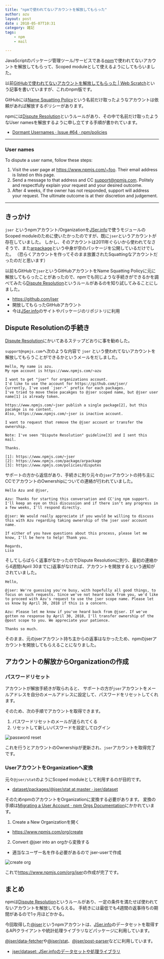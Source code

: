 ```yaml
---
title: "npmで使われてないアカウントを解放してもらった"
author: azu
layout: post
date : 2018-05-07T10:31
category: 雑記
tags:
    - npm
    - mail

---
```


JavaScriptのパッケージ管理ツール/サービスである[npm](https://www.npmjs.com/)で使われてないアカウントを解放してもらって、Scoped moduleとして使えるようにしてもらいました。

以前[GitHubで使われてないアカウントを解放してもらった | Web Scratch](https://efcl.info/2014/07/18/take-github-account/)という記事を書いていますが、これのnpm版です。

GitHubには[Name Squatting Policy](https://help.github.com/articles/name-squatting-policy/)という名前だけ取ったようなアカウントは依頼があれば解放するポリシーがあります。

npmには[Dispute Resolution](https://www.npmjs.com/policies/disputes)というルールがあり、その中で名前だけ取ったようなUser namesを解放するように申し立てする手順が書かれています。

- [Dormant Usernames · Issue #64 · npm/policies](https://github.com/npm/policies/issues/64)

----


### User names

To dispute a user name, follow these steps:

1. Visit the user page at <https://www.npmjs.com/~foo>. Their email address is listed on this page.
2. Send a message to that address and CC <support@npmjs.com>. Politely and respectfully explain your request and your desired outcome.
3. After 4 weeks, if the owner has not responded, support will address your request. The ultimate outcome is at their discretion and judgement.

----


## きっかけ

`jser` というnpmアカウント/Organizationを[JSer.info](https://github.com/jser)で使うモジュールのScoped moduleのために使いたかったのですが、既に`jser`というアカウントが存在していました。
しかし、そのアカウントは2011年ぐらいから使われてなさそうで、また[arpackage](https://www.npmjs.com/package/arpackage)という中身が空のパッケージを公開しているだけでした。
（恐らくアカウントを作ってそのまま放置されたSquattingなアカウントだったのだと思います）

以前もGitHubで`jser`というGitHubアカウントをName Squatting Policyに元に解放してもらったことがあったので、npmでも同じような手続きができるかを調べてみたら[Dispute Resolution](https://www.npmjs.com/policies/disputes)というルールがあるのを知り試してみることにしました。

- <https://github.com/jser>
 - 開放してもらったGitHubアカウント
 - 今は[JSer.info](https://github.com/jser)のサイトやパッケージのリポジトリに利用


## Dispute Resolutionの手続き

[Dispute Resolution](https://www.npmjs.com/policies/disputes)にかいてあるステップどおりに事を勧めした。


`support@npmjs.com`へ次のような内容で `jser` という使われてないアカウントを解放してもらうことができるかというメールをだしました。

```
Hello, My name is azu.
My npm account is https://www.npmjs.com/~azu

I want to get "jser" for organizations account.
I'd like to use the account for https://github.com/jser/
Currently, I've used `jser-*` prefix for each packages.
I've tried to move these pacakges to @jser scoped name, but @jser user name[1] is already token.

https://www.npmjs.com/~jser publish a single package[2], but this pacakge is no content.
Also, https://www.npmjs.com/~jser is inactive account.

I want to request that remove the @jser account or transfer the ownership.

Note: I've seen "Dispute Resolution" guideline[3] and I sent this mail.

Thanks.

[1]: https://www.npmjs.com/~jser
[2]: https://www.npmjs.com/package/arpackage
[3]: https://www.npmjs.com/policies/disputes
```

サポートの方から返信があり、手続きに則り元々の`jser`アカウントの持ち主にCCでアカウントのOwnershipについての連絡が行われていました。


```
Hello Azu and @jser,

Azu: Thanks for starting this conversation and CC'ing npm support. I'll keep an eye on this discussion and if there isn't any progress in a few weeks, I'll respond directly.

@jser: We would really appreciate if you would be willing to discuss this with Azu regarding taking ownership of the jser user account name.

If either of you have questions about this process, please let me know, I'll be here to help! Thank you.

Regards,
Lisa
```

そしてしらばらく返事がなかったのでDispute Resolutionに則り、最初の連絡から4週間(April 30までに)返事がなければ、アカウントを開放するという通知がされていました。

```
Hello,

@jser: We're guessing you're busy, with hopefully all good things, to focus on such requests. Since we've not heard back from you, we'd like to proceed with Azu's request to use the jser scope name. Please let us know by April 30, 2018 if this is a concern.

Azu: Please let me know if you've heard back from @jser. If we've gotten no response by April 30, 2018, I'll transfer ownership of the @post scope to you. We appreciate your patience.

Thanks so much.
```

そのまま、元のjserアカウント持ち主からの返事はなかったため、npmのjserアカウントを開放してもらえることになりました。

## アカウントの解放からOrganizationの作成

### パスワードリセット

アカウントが解放手続きが取られると、
サポートの方が`jser`アカウントをメールアドレスを自分のメールアドレスに設定して、パスワードをリセットしてくれます。

そのため、次の手順でアカウントを取得できます。

1. パスワードリセットのメールが送られてくる
2. リセットして新しいパスワードを設定してログイン

![password reset](https://efcl.info/wp-content/uploads/2018/05/07-1525658015.png)

これを行うとアカウントのOwnershipが更新され、`jser`アカウントを取得完了です。

### UserアカウントをOrganizationへ変換

元々`@jser/stat`のようにScoped moduleとして利用するのが目的です。

- [dataset/packages/@jser/stat at master · jser/dataset](https://github.com/jser/dataset/tree/master/packages/%40jser/stat)

そのためnpmのアカウントをOrganizationに変換する必要があります。
変換の手順は[Migrating a User Account · npm Orgs Documentation](https://www.npmjs.com/docs/orgs/migrating-a-user-account.html)にかかれています。

1. Create a New Organizationを開く
  - https://www.npmjs.com/org/create
2. Convert @jser into an orgから変換する
  - 適当なユーザー名を作る必要があるので jser-userで作成
  
![create org](https://efcl.info/wp-content/uploads/2018/05/07-1525658182.png)

これで<https://www.npmjs.com/org/jser>の作成が完了です。

## まとめ

npmは[Dispute Resolution](https://www.npmjs.com/policies/disputes)というルールがあり、一定の条件を満たせば使われてないアカウントを解放してもらえる。
手続きには最低でも4週間の返事待ちの期間があるので1ヶ月ほどかかる。

今回取得した[@jser](https://www.npmjs.com/org/jser)というnpmアカウントは、[JSer.info](https://github.com/jser)のデータセットを取得するAPIクライアントや統計処理ライブラリなどパッケージに利用しています。

[@jser/data-fetcher](https://github.com/jser/dataset/tree/master/packages/@jser/data-fetcher)や[@jser/stat](https://github.com/jser/dataset/tree/master/packages/@jser/stat)、[@jser/post-parser](https://github.com/jser/dataset/tree/master/packages/%40jser/post-parser)などに利用しています。

- [jser/dataset: JSer.infoのデータセットや処理ライブラリ](https://github.com/jser/dataset)